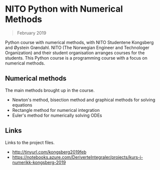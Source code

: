 # NITO Python with Numerical Methods
> February 2019

Python course with numerical methods, with NITO Studentene Kongsberg and Øystein Grøndahl.
NITO (The Norwegian Engineer and Technologer Organization) and their student organisation arranges courses for the students.
This Python course is a programming course with a focus on numerical methods.

## Numerical methods
The main methods brought up in the course.
- Newton's method, bisection method and graphical methods for solving equations
- Rectangle method for numerical integration
- Euler's method for numerically solving ODEs

## Links
Links to the project files.
- http://tinyurl.com/kongsberg2019feb
- https://notebooks.azure.com/DeriverteIntegraler/projects/kurs-i-numerikk-kongsberg-2019
